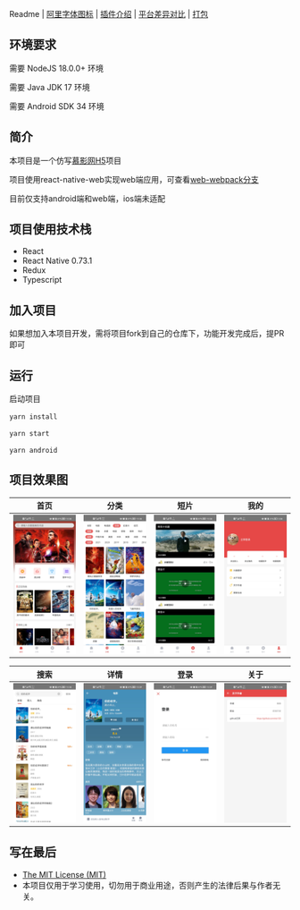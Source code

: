 Readme | [阿里字体图标](docs/iconfont.md) | [插件介绍](docs/plugin.md) | [平台差异对比](docs/difference.md) | [打包](docs/release.md) 

## 环境要求

需要 NodeJS 18.0.0+ 环境

需要 Java JDK 17 环境

需要 Android SDK 34 环境

## 简介

本项目是一个仿写[慕影网H5](https://github.com/NameLi/muying-h5)项目

项目使用react-native-web实现web端应用，可查看[web-webpack分支](https://github.com/xlz122/react-native-movie/tree/web-webpack)

目前仅支持android端和web端，ios端未适配

## 项目使用技术栈

* React
* React Native 0.73.1
* Redux
* Typescript

## 加入项目

如果想加入本项目开发，需将项目fork到自己的仓库下，功能开发完成后，提PR即可

## 运行

启动项目

```
yarn install
```

```
yarn start
```

```
yarn android
```

## 项目效果图

|首页|分类|短片|我的|
|---|---|---|---|
|![](./preview/home.jpg)|![](./preview/movies.jpg)|![](./preview/videos.jpg)|![](./preview/mine.jpg)|

|搜索|详情|登录|关于|
|---|---|---|---|
|![](./preview/search.jpg)|![](./preview/detail.jpg)|![](./preview/login.jpg)|![](./preview/author.jpg)|

## 写在最后

* [The MIT License (MIT)](https://github.com/xlz122/react-native-movie/blob/master/LICENSE)
* 本项目仅用于学习使用，切勿用于商业用途，否则产生的法律后果与作者无关。

